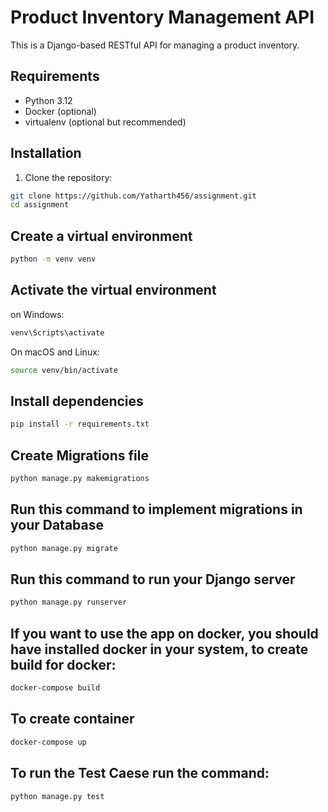 # Product Inventory Management API

This is a Django-based RESTful API for managing a product inventory.

## Requirements

- Python 3.12
- Docker (optional)
- virtualenv (optional but recommended)

## Installation

1. Clone the repository:

```bash
git clone https://github.com/Yatharth456/assignment.git
cd assignment
```

## Create a virtual environment
```bash
python -m venv venv
```

## Activate the virtual environment
on Windows:
```bash
venv\Scripts\activate
```

On macOS and Linux:
```bash
source venv/bin/activate
```

## Install dependencies
```bash
pip install -r requirements.txt
```

## Create Migrations file
```bash
python manage.py makemigrations
```

## Run this command to implement migrations in your Database
```bash
python manage.py migrate
```

## Run this command to run your Django server
```bash
python manage.py runserver
```

## If you want to use the app on docker, you should have installed docker in your system, to create build for docker:
```bash
docker-compose build
```

## To create container
```bash
docker-compose up
```

## To run the Test Caese run the command:
```bash
python manage.py test
```

